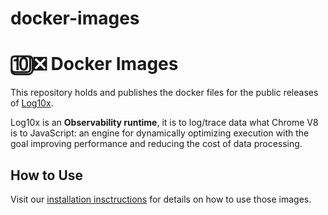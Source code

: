 # docker-images

# 🔟❎ Docker Images

This repository holds and publishes the docker files for the public releases of [Log10x](http://doc.log10x.com).

Log10x is an **Observability runtime**, it is to log/trace data what Chrome V8 is to JavaScript:
an engine for dynamically optimizing execution with the goal improving performance and reducing the cost of data processing.

## How to Use

Visit our [installation insctructions](http://localhost:8000/home/install/#docker) for details on how to use those images.
